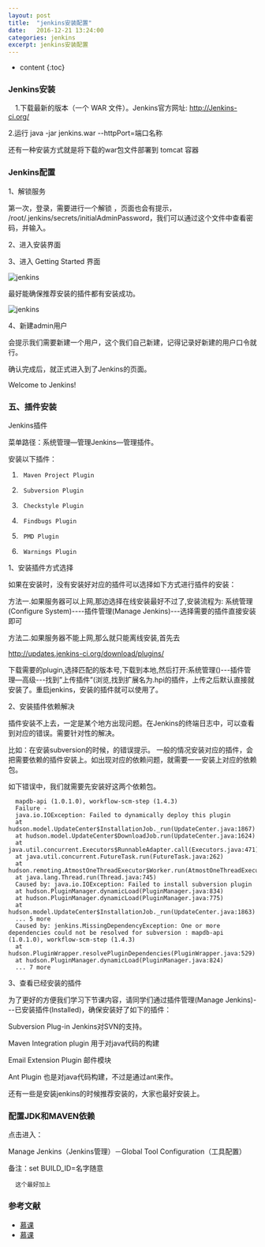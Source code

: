 ```yaml
---
layout: post
title:  "jenkins安装配置"
date:   2016-12-21 13:24:00
categories: jenkins
excerpt: jenkins安装配置
---
```


* content
{:toc}


### Jenkins安装

　1.下载最新的版本（一个 WAR 文件）。Jenkins官方网址: http://Jenkins-ci.org/

  2.运行 java -jar jenkins.war  --httpPort=端口名称

  还有一种安装方式就是将下载的war包文件部署到 tomcat 容器

### Jenkins配置
1、解锁服务

第一次，登录，需要进行一个解锁 ，页面也会有提示，
/root/.jenkins/secrets/initialAdminPassword，我们可以通过这个文件中查看密码，并输入。

2、进入安装界面

3、进入 Getting Started 界面

![jenkins](http://r1.ykimg.com/0510000057A860386714C031F208D258)

最好能确保推荐安装的插件都有安装成功。

![jenkins](http://r3.ykimg.com/0510000057A860556714C032350A8C7E)

4、新建admin用户

会提示我们需要新建一个用户，这个我们自己新建，记得记录好新建的用户口令就行。

确认完成后，就正式进入到了Jenkins的页面。

Welcome to Jenkins!

### 五、插件安装

Jenkins插件

菜单路径：系统管理—管理Jenkins—管理插件。

安装以下插件：

1.      Maven Project Plugin

2.      Subversion Plugin

3.      Checkstyle Plugin

4.      Findbugs Plugin

5.      PMD Plugin

6.      Warnings Plugin


1、安装插件方式选择

如果在安装时，没有安装好对应的插件可以选择如下方式进行插件的安装：

方法一.如果服务器可以上网,那边选择在线安装最好不过了,安装流程为:
系统管理(Configure System)----插件管理(Manage Jenkins)---选择需要的插件直接安装即可

方法二.如果服务器不能上网,那么就只能离线安装,首先去

http://updates.jenkins-ci.org/download/plugins/

下载需要的plugin,选择匹配的版本号,下载到本地,然后打开:系统管理()---插件管理—高级---找到”上传插件”(浏览,找到扩展名为.hpi的插件，上传之后默认直接就安装了。重启jenkins，安装的插件就可以使用了。

2、安装插件依赖解决

插件安装不上去，一定是某个地方出现问题。在Jenkins的终端日志中，可以查看到对应的错误。需要针对性的解决。

比如：在安装subversion的时候，的错误提示。
一般的情况安装对应的插件，会把需要依赖的插件安装上。如出现对应的依赖问题，就需要一一安装上对应的依赖包。

如下错误中，我们就需要先安装好这两个依赖包。

      mapdb-api (1.0.1.0), workflow-scm-step (1.4.3)
      Failure -
      java.io.IOException: Failed to dynamically deploy this plugin
      at hudson.model.UpdateCenter$InstallationJob._run(UpdateCenter.java:1867)
      at hudson.model.UpdateCenter$DownloadJob.run(UpdateCenter.java:1624)
      at java.util.concurrent.Executors$RunnableAdapter.call(Executors.java:471)
      at java.util.concurrent.FutureTask.run(FutureTask.java:262)
      at hudson.remoting.AtmostOneThreadExecutor$Worker.run(AtmostOneThreadExecutor.java:110)
      at java.lang.Thread.run(Thread.java:745)
      Caused by: java.io.IOException: Failed to install subversion plugin
      at hudson.PluginManager.dynamicLoad(PluginManager.java:834)
      at hudson.PluginManager.dynamicLoad(PluginManager.java:775)
      at hudson.model.UpdateCenter$InstallationJob._run(UpdateCenter.java:1863)
      ... 5 more
      Caused by: jenkins.MissingDependencyException: One or more dependencies could not be resolved for subversion : mapdb-api (1.0.1.0), workflow-scm-step (1.4.3)
      at hudson.PluginWrapper.resolvePluginDependencies(PluginWrapper.java:529)
      at hudson.PluginManager.dynamicLoad(PluginManager.java:824)
      ... 7 more

3、查看已经安装的插件

为了更好的方便我们学习下节课内容，请同学们通过插件管理(Manage Jenkins)---已安装插件(Installed)，确保安装好了如下的插件：

Subversion Plug-in Jenkins对SVN的支持。

Maven Integration plugin 用于对java代码的构建

Email Extension Plugin 邮件模块

Ant Plugin 也是对java代码构建，不过是通过ant来作。

还有一些是安装jenkins的时候推荐安装的，大家也最好安装上。

### 配置JDK和MAVEN依赖

点击进入：

Manage Jenkins（Jenkins管理）－Global Tool Configuration（工具配置）




备注：set BUILD_ID=名字随意   
     
      这个最好加上



### 参考文献
 * [慕课](http://www.imooc.com/article/12097)
 * [慕课](http://www.imooc.com/article/11895)



